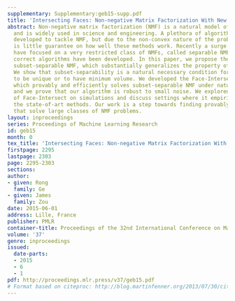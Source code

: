 ```yaml
---
supplementary: Supplementary:geb15-supp.pdf
title: 'Intersecting Faces: Non-negative Matrix Factorization With New Guarantees'
abstract: Non-negative matrix factorization (NMF) is a natural model of admixture
  and is widely used in science and engineering. A plethora of algorithms have been
  developed to tackle NMF, but due to the non-convex nature of the problem, there
  is little guarantee on how well these methods work. Recently a surge of research
  have focused on a very restricted class of NMFs, called separable NMF, where provably
  correct algorithms have been developed. In this paper, we propose the notion of
  subset-separable NMF, which substantially generalizes the property of separability.
  We show that subset-separability is a natural necessary condition for the factorization
  to be unique or to have minimum volume. We developed the Face-Intersect algorithm
  which provably and efficiently solves subset-separable NMF under natural conditions,
  and we prove that our algorithm is robust to small noise. We explored the performance
  of Face-Intersect on simulations and discuss settings where it empirically outperformed
  the state-of-art methods. Our work is a step towards finding provably correct algorithms
  that solve large classes of NMF problems.
layout: inproceedings
series: Proceedings of Machine Learning Research
id: geb15
month: 0
tex_title: 'Intersecting Faces: Non-negative Matrix Factorization With New Guarantees'
firstpage: 2295
lastpage: 2303
page: 2295-2303
sections: 
author:
- given: Rong
  family: Ge
- given: James
  family: Zou
date: 2015-06-01
address: Lille, France
publisher: PMLR
container-title: Proceedings of the 32nd International Conference on Machine Learning
volume: '37'
genre: inproceedings
issued:
  date-parts:
  - 2015
  - 6
  - 1
pdf: http://proceedings.mlr.press/v37/geb15.pdf
# Format based on citeproc: http://blog.martinfenner.org/2013/07/30/citeproc-yaml-for-bibliographies/
---
```

